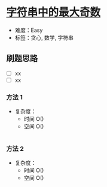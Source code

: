 # [字符串中的最大奇数](https://leetcode-cn.com/problems/largest-odd-number-in-string/)

- 难度：Easy
- 标签：贪心, 数学, 字符串

## 刷题思路

- [ ] xx
- [ ] xx

### 方法 1

- 复杂度：
    - 时间 O()
    - 空间 O()

``` js

```

### 方法 2

- 复杂度：
    - 时间 O()
    - 空间 O()

``` js

```
